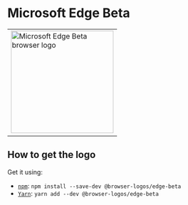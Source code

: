 Microsoft Edge Beta
===================

<!-- markdownlint-disable line-length no-inline-html -->
<table>
    <tr height=240>
        <td>
            <a href="https://github.com/alrra/browser-logos/tree/1bf5352426f6a1784eaa6af706d89aee01668cb7/src/edge-beta">
                <img width=230 src="https://raw.githubusercontent.com/alrra/browser-logos/1bf5352426f6a1784eaa6af706d89aee01668cb7/src/edge-beta/edge-beta_512x512.png" alt="Microsoft Edge Beta browser logo">
            </a>
        </td>
    </tr>
</table>
<!-- markdownlint-enable line-length no-inline-html -->

How to get the logo
-------------------

Get it using:

* [`npm`][npm]: `npm install --save-dev @browser-logos/edge-beta`
* [`Yarn`][yarn]: `yarn add --dev @browser-logos/edge-beta`

<!-- Link labels: -->

[npm]: https://www.npmjs.com/
[yarn]: https://yarnpkg.com/
